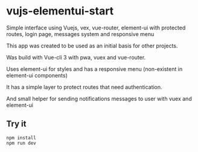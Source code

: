 # vujs-elementui-start
Simple interface using Vuejs, vex, vue-router, element-ui with protected routes, login page, messages system and responsive menu

This app was created to be used as an initial basis for other projects.

Was build with Vue-cli 3 with pwa, vuex and vue-router.

Uses element-ui for styles and has a responsive menu (non-existent in element-ui components)

It has a simple layer to protect routes that need authentication.

And small helper for sending notifications messages to user with vuex and element-ui

## Try it
````
npm install
npm run dev
````